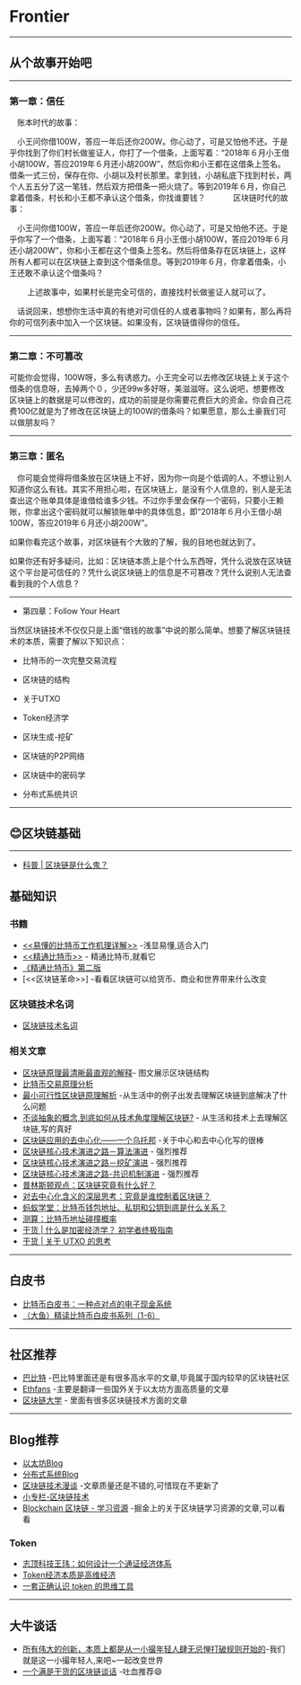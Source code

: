 # Frontier


----------------------------------
## 从个故事开始吧
----------------------------------

### 第一章：信任

　账本时代的故事：

　小王问你借100W，答应一年后还你200W。你心动了，可是又怕他不还。于是乎你找到了你们村长做鉴证人，你打了一个借条，上面写着：“2018年６月小王借小胡100W，答应2019年６月还小胡200W”，然后你和小王都在这借条上签名。借条一式三份，保存在你、小胡以及村长那里。拿到钱，小胡私底下找到村长，两个人五五分了这一笔钱，然后双方把借条一把火烧了。等到2019年６月，你自己拿着借条，村长和小王都不承认这个借条，你找谁要钱？
　　
　区块链时代的故事：

　小王问你借100W，答应一年后还你200W。你心动了，可是又怕他不还。于是乎你写了一个借条，上面写着：“2018年６月小王借小胡100W，答应2019年６月还小胡200W”，你和小王都在这个借条上签名。然后将借条存在区块链上，这样所有人都可以在区块链上查到这个借条信息。等到2019年６月，你拿着借条，小王还敢不承认这个借条吗？

　
　上述故事中，如果村长是完全可信的，直接找村长做鉴证人就可以了。


　话说回来，想想你生活中真的有绝对可信任的人或者事物吗？如果有，那么再将你的可信列表中加入一个区块链。如果没有，区块链值得你的信任。

------------------------------------

### 第二章：不可篡改

  可能你会觉得，100W呀，多么有诱惑力。小王完全可以去修改区块链上关于这个借条的信息呀，去掉两个０，少还99w多好呀，美滋滋呀。这么说吧，想要修改区块链上的数据是可以修改的，成功的前提是你需要花费巨大的资金。你会自己花费100亿就是为了修改在区块链上的100W的借条吗？如果愿意，那么土豪我们可以做朋友吗？

------------------------------------

### 第三章：匿名

　你可能会觉得将借条放在区块链上不好，因为你一向是个低调的人，不想让别人知道你这么有钱。其实不用担心啦，在区块链上，是没有个人信息的，别人是无法查出这个账单具体是谁借给谁多少钱。不过你手里会保存一个密码，只要小王赖账，你拿出这个密码就可以解锁账单中的具体信息，即“2018年６月小王借小胡100W，答应2019年６月还小胡200W”。

如果你看完这个故事，对区块链有个大致的了解，我的目地也就达到了。

如果你还有好多疑问，比如：区块链本质上是个什么东西呀，凭什么说放在区块链这个平台是可信任的？凭什么说区块链上的信息是不可篡改？凭什么说别人无法查看到我的个人信息？

--------------------------------------

* 第四章：Follow Your Heart


当然区块链技术不仅仅只是上面“借钱的故事”中说的那么简单。想要了解区块链技术的本质，需要了解以下知识点：

* 比特币的一次完整交易流程

* 区块链的结构

* 关于UTXO

* Token经济学

* 区块生成-挖矿

* 区块链的P2P网络

* 区块链中的密码学

* 分布式系统共识


----------------

## 😊区块链基础

---------------

* [科普 | 区块链是什么鬼？](https://ethfans.org/posts/wtf-is-the-blockchain)

## 基础知识

### 书籍

* [<<易懂的比特币工作机理详解>>](https://github.com/xianfeng92/Love-Ethereum/blob/master/book/%E6%98%93%E6%87%82%E7%9A%84%E6%AF%94%E7%89%B9%E5%B8%81%E5%B7%A5%E4%BD%9C%E6%9C%BA%E7%90%86%E8%AF%A6%E8%A7%A3.pdf) -浅显易懂,适合入门
* [<<精通比特币>>](https://github.com/xianfeng92/Love-Ethereum/blob/master/book/master_bitcoins.pdf) - 精通比特币,就看它
* [《精通比特币》第二版](https://github.com/xianfeng92/MasterBitcoin2CN)
* [<<区块链革命>>]  -看看区块链可以给货币、商业和世界带来什么改变

### 区块链技术名词

* [区块链技术名词](https://github.com/xianfeng92/Love-Ethereum/blob/master/notes/%E5%8C%BA%E5%9D%97%E9%93%BE%E6%8A%80%E6%9C%AF%E5%90%8D%E8%AF%8D.md)

###  相关文章

* [区块链原理最清晰最直观的解释](http://blog.jobbole.com/112551/)- 图文展示区块链结构
* [比特币交易原理分析](https://shuwoom.com/?p=430)
* [最小可行性区块链原理解析](http://www.8btc.com/minimum-viable-block-chain) -从生活中的例子出发去理解区块链到底解决了什么问题
* [不谈抽象的概念,到底如何从技术角度理解区块链?](http://www.sohu.com/a/115655724_116235) - 从生活和技术上去理解区块链,写的真好
* [区块链应用的去中心化——一个乌托邦](http://blockchaindev.org/talk/decentralized-blockchain-applications-are-utopia.html) -关于中心和去中心化写的很棒
* [区块链核心技术演进之路－算法演进](http://www.8btc.com/blockchain-tech-algorithm) - 强烈推荐
* [区块链核心技术演进之路－挖矿演进](http://www.8btc.com/blockchain-tech-mining) - 强烈推荐
* [区块链核心技术演进之路-共识机制演进](http://www.8btc.com/blockchain-tech-consensus-mechanism) - 强烈推荐
* [普林斯顿观点：区块链究竟有什么好？](https://bihu.com/article/529658)
* [对去中心化含义的深层思考：究竟是谁控制着区块链？](http://www.8btc.com/who-controls-blockchain)
* [蚂蚁学堂：比特币钱包地址、私钥和公钥到底是什么关系？](http://www.8btc.com/antschool2)
* [测算：比特币地址碰撞概率](http://www.8btc.com/scom23854)
* [干货 | 什么是加密经济学？ 初学者终极指南](https://ethfans.org/posts/what-is-cryptoeconomics-beginners-guide)
* [干货 | 关于 UTXO 的思考](https://ethfans.org/posts/thoughts-on-utxo)

-----------------

## 白皮书

* [比特币白皮书：一种点对点的电子现金系统](http://www.8btc.com/wiki/bitcoin-a-peer-to-peer-electronic-cash-system)
* [（大鱼）精读比特币白皮书系列（1-6）](https://www.jianshu.com/p/ca0c0a0e0faa)

-----------------

## 社区推荐

* [巴比特](http://www.8btc.com/) -巴比特里面还是有很多高水平的文章,毕竟属于国内较早的区块链社区
* [Ethfans](http://ethfans.org/) -主要是翻译一些国外关于以太坊方面高质量的文章
* [区块链大学](https://www.qkldx.net/) - 里面有很多区块链技术方面的文章


----------------

##  Blog推荐

* [以太坊Blog](https://blog.ethereum.org/)
* [分布式系统Blog](http://blog.kongfy.com/)
* [区块链技术漫谈](http://blockchaindev.org/) -文章质量还是不错的,可惜现在不更新了
* [小专栏-区块链技术](https://xiaozhuanlan.com/blockchaincore)
* [Blockchain 区块链 - 学习资源](https://juejin.im/entry/5a616a79f265da3e49801ea0) -掘金上的关于区块链学习资源的文章,可以看看

### Token

* [志顶科技王玮：如何设计一个通证经济体系](https://www.jutuilian.com/article-6778-1.html)
* [Token经济本质是高维经济](https://www.leiphone.com/news/201803/OfK3hkmZGNxPjZ8G.html)
* [一套正确认识 token 的思维工具](https://ethfans.org/posts/the-token-classification-framework)


----------------


## 大牛谈话

  * [所有伟大的创新，本质上都是从一小撮年轻人肆无忌惮打破规则开始的](https://ethfans.org/posts/32033)-我们就是这一小撮年轻人,来吧~一起改变世界
  * [一个满是干货的区块链谈话](https://bihu.com/article/247244) -吐血推荐😄




















